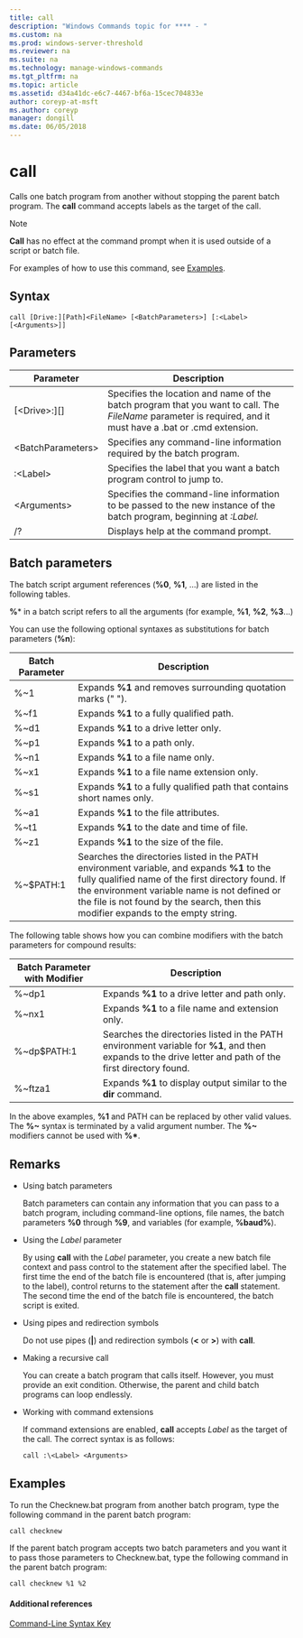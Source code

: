 ```yaml
---
title: call
description: "Windows Commands topic for **** - "
ms.custom: na
ms.prod: windows-server-threshold
ms.reviewer: na
ms.suite: na
ms.technology: manage-windows-commands
ms.tgt_pltfrm: na
ms.topic: article
ms.assetid: d34a41dc-e6c7-4467-bf6a-15cec704833e
author: coreyp-at-msft
ms.author: coreyp
manager: dongill
ms.date: 06/05/2018
---
```


# call



Calls one batch program from another without stopping the parent batch program. The **call** command accepts labels as the target of the call.

> [!NOTE]
> **Call** has no effect at the command prompt when it is used outside of a script or batch file.

For examples of how to use this command, see [Examples](#BKMK_examples).

## Syntax

```
call [Drive:][Path]<FileName> [<BatchParameters>] [:<Label> [<Arguments>]]
```

## Parameters

|Parameter|Description|
|---------|-----------|
|[\<Drive>:][<Path>]<FileName>|Specifies the location and name of the batch program that you want to call. The *FileName* parameter is required, and it must have a .bat or .cmd extension.|
|\<BatchParameters>|Specifies any command-line information required by the batch program.|
|:\<Label>|Specifies the label that you want a batch program control to jump to.|
|\<Arguments>|Specifies the command-line information to be passed to the new instance of the batch program, beginning at *:Label.*|
|/?|Displays help at the command prompt.|

## Batch parameters

The batch script argument references (**%0**, **%1**, ...) are listed in the following tables.

**%*** in a batch script refers to all the arguments (for example, **%1**, **%2**, **%3**...)

You can use the following optional syntaxes as substitutions for batch parameters (**%n**):

|Batch Parameter|Description|
|---------------|-----------|
|%~1|Expands **%1** and removes surrounding quotation marks (" ").|
|%~f1|Expands **%1** to a fully qualified path.|
|%~d1|Expands **%1** to a drive letter only.|
|%~p1|Expands **%1** to a path only.|
|%~n1|Expands **%1** to a file name only.|
|%~x1|Expands **%1** to a file name extension only.|
|%~s1|Expands **%1** to a fully qualified path that contains short names only.|
|%~a1|Expands **%1** to the file attributes.|
|%~t1|Expands **%1** to the date and time of file.|
|%~z1|Expands **%1** to the size of the file.|
|%~$PATH:1|Searches the directories listed in the PATH environment variable, and expands **%1** to the fully qualified name of the first directory found. If the environment variable name is not defined or the file is not found by the search, then this modifier expands to the empty string.|

The following table shows how you can combine modifiers with the batch parameters for compound results:

|Batch Parameter with Modifier|Description|
|-----------------------------|-----------|
|%~dp1|Expands **%1** to a drive letter and path only.|
|%~nx1|Expands **%1** to a file name and extension only.|
|%~dp$PATH:1|Searches the directories listed in the PATH environment variable for **%1**, and then expands to the drive letter and path of the first directory found.|
|%~ftza1|Expands **%1** to display output similar to the **dir** command.|

In the above examples, **%1** and PATH can be replaced by other valid values. The **%~** syntax is terminated by a valid argument number. The **%~** modifiers cannot be used with **%\***.

## Remarks

-   Using batch parameters

    Batch parameters can contain any information that you can pass to a batch program, including command-line options, file names, the batch parameters **%0** through **%9**, and variables (for example, **%baud%**).
-   Using the *Label* parameter

    By using **call** with the *Label* parameter, you create a new batch file context and pass control to the statement after the specified label. The first time the end of the batch file is encountered (that is, after jumping to the label), control returns to the statement after the **call** statement. The second time the end of the batch file is encountered, the batch script is exited.
-   Using pipes and redirection symbols

    Do not use pipes (**|**) and redirection symbols (**<** or **>**) with **call**.
-   Making a recursive call

    You can create a batch program that calls itself. However, you must provide an exit condition. Otherwise, the parent and child batch programs can loop endlessly.
-   Working with command extensions

    If command extensions are enabled, **call** accepts *Label* as the target of the call. The correct syntax is as follows:

    `call :\<Label> <Arguments>`

## <a name="BKMK_examples"></a>Examples

To run the Checknew.bat program from another batch program, type the following command in the parent batch program:
```
call checknew
```
If the parent batch program accepts two batch parameters and you want it to pass those parameters to Checknew.bat, type the following command in the parent batch program:
```
call checknew %1 %2
```

#### Additional references

[Command-Line Syntax Key](command-line-syntax-key.md)